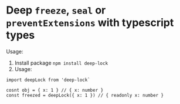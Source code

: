 # Deep `freeze`, `seal` or `preventExtensions` with typescript types

Usage:

1. Install package `npm install deep-lock`
2. Usage:

```
import deepLock from 'deep-lock`

cosnt obj = { x: 1 } // { x: number }
const freezed = deepLock({ x: 1 }) // { readonly x: number }
```
